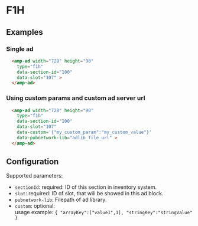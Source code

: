 <!---
Copyright 2015 The AMP HTML Authors. All Rights Reserved.

Licensed under the Apache License, Version 2.0 (the "License");
you may not use this file except in compliance with the License.
You may obtain a copy of the License at

      http://www.apache.org/licenses/LICENSE-2.0

Unless required by applicable law or agreed to in writing, software
distributed under the License is distributed on an "AS-IS" BASIS,
WITHOUT WARRANTIES OR CONDITIONS OF ANY KIND, either express or implied.
See the License for the specific language governing permissions and
limitations under the License.
-->

# F1H

## Examples

### Single ad

```html
  <amp-ad width="728" height="90"
    type="f1h" 
    data-section-id="100"
    data-slot="107" >
  </amp-ad>
```

### Using custom params and custom ad server url

```html
  <amp-ad width="728" height="90"
    type="f1h" 
    data-section-id="100"
    data-slot="107"
    data-custom='{"my_custom_param":"my_custom_value"}'
    data-pubnetwork-lib="adlib_file_url" >
  </amp-ad>
```

## Configuration

Supported parameters:

- `sectionId`: required: ID of this section in inventory system.
- `slot`: required: ID of slot, that will be showed in this ad block.
- `pubnetwork-lib`: Filepath of ad library.
- `custom`: optional: <br/>
                    usage example:
                    ```
                    {
                        "arrayKey":["value1",1],
                        "stringKey":"stringValue"
                    }
                    ```


